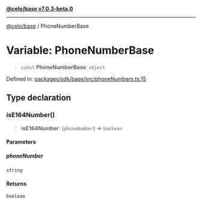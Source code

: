 [**@celo/base v7.0.3-beta.0**](../README.md)

***

[@celo/base](../README.md) / PhoneNumberBase

# Variable: PhoneNumberBase

> `const` **PhoneNumberBase**: `object`

Defined in: [packages/sdk/base/src/phoneNumbers.ts:15](https://github.com/celo-org/developer-tooling/blob/master/packages/sdk/base/src/phoneNumbers.ts#L15)

## Type declaration

### isE164Number()

> **isE164Number**: (`phoneNumber`) => `boolean`

#### Parameters

##### phoneNumber

`string`

#### Returns

`boolean`
